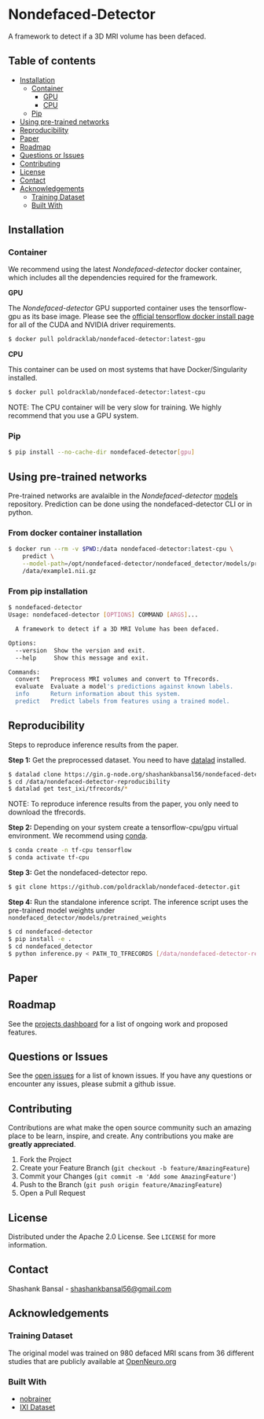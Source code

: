# Nondefaced-Detector
A framework to detect if a 3D MRI volume has been defaced.

## Table of contents
- [Installation](#installation)
  - [Container](#container)
    - [GPU](#gpu)
    - [CPU](#cpu)
  - [Pip](#pip)
- [Using pre-trained networks](#using-pre-trained-networks)
- [Reproducibility](#reproducibility)
- [Paper](#paper)
- [Roadmap](#roadmap)
- [Questions or Issues](#questions-or-issues)
- [Contributing](#contributing)
- [License](#license)
- [Contact](#contact)
- [Acknowledgements](#acknowledgements)
  - [Training Dataset](#training-dataset)
  - [Built With](#built-with)

## Installation

### Container
We recommend using the latest *Nondefaced-detector* docker container, which includes all the dependencies required for the framework.

**GPU**

The *Nondefaced-detector* GPU supported container uses the tensorflow-gpu as its base image. Please see the [official tensorflow docker install page](https://www.tensorflow.org/install/docker) for all of the CUDA and NVIDIA driver requirements.

```bash
$ docker pull poldracklab/nondefaced-detector:latest-gpu
```

**CPU**

This container can be used on most systems that have Docker/Singularity installed.

```bash
$ docker pull poldracklab/nondefaced-detector:latest-cpu
```
NOTE: The CPU container will be very slow for training. We highly recommend that you use a GPU system.

### Pip

```bash
$ pip install --no-cache-dir nondefaced-detector[gpu]
```

<!-- USAGE EXAMPLES -->
## Using pre-trained networks
Pre-trained networks are avalaible in the *Nondefaced-detector* [models](https://github.com/poldracklab/nondefaced-detector/tree/master/nondefaced_detector/models) repository. Prediction can be done using the nondefaced-detector CLI or in python.

### From docker container installation

```bash
$ docker run --rm -v $PWD:/data nondefaced-detector:latest-cpu \
    predict \
    --model-path=/opt/nondefaced-detector/nondefaced_detector/models/pretrained_weights \
    /data/example1.nii.gz
```

### From pip installation

```bash
$ nondefaced-detector
Usage: nondefaced-detector [OPTIONS] COMMAND [ARGS]...

  A framework to detect if a 3D MRI Volume has been defaced.

Options:
  --version  Show the version and exit.
  --help     Show this message and exit.

Commands:
  convert   Preprocess MRI volumes and convert to Tfrecords.
  evaluate  Evaluate a model's predictions against known labels.
  info      Return information about this system.
  predict   Predict labels from features using a trained model.
```
<!-- USAGE EXAMPLES -->
## Reproducibility

Steps to reproduce inference results from the paper.

**Step 1:** Get the preprocessed dataset. You need to have [datalad](https://handbook.datalad.org/en/latest/intro/installation.html) installed.

```bash
$ datalad clone https://gin.g-node.org/shashankbansal56/nondefaced-detector-reproducibility /data/nondefaced-detector-reproducibility
$ cd /data/nondefaced-detector-reproducibility
$ datalad get test_ixi/tfrecords/*

```
NOTE: To reproduce inference results from the paper, you only need to download the tfrecords.

**Step 2:** Depending on your system create a tensorflow-cpu/gpu virtual environment. We recommend using [conda](https://conda.io/projects/conda/en/latest/user-guide/install/index.html).

```bash
$ conda create -n tf-cpu tensorflow
$ conda activate tf-cpu
```

**Step 3:** Get the nondefaced-detector repo.

```bash
$ git clone https://github.com/poldracklab/nondefaced-detector.git
```
**Step 4:** Run the standalone inference script. The inference script uses the pre-trained model weights under `nondefaced_detector/models/pretrained_weights`
```bash
$ cd nondefaced-detector
$ pip install -e .
$ cd nondefaced_detector
$ python inference.py < PATH_TO_TFRECORDS [/data/nondefaced-detector-reproducibility/test_ixi/tfrecords] >
```

## Paper

## Roadmap

See the [projects dashboard](https://github.com/poldracklab/nondefaced-detector/projects) for a list of ongoing work and proposed features.

## Questions or Issues
See the [open issues](https://github.com/poldracklab/nondefaced-detector/issues) for a list of known issues. If you have any questions or encounter any issues, please submit a github issue.


<!-- CONTRIBUTING -->
## Contributing

Contributions are what make the open source community such an amazing place to be learn, inspire, and create. Any contributions you make are **greatly appreciated**.

1. Fork the Project
2. Create your Feature Branch (`git checkout -b feature/AmazingFeature`)
3. Commit your Changes (`git commit -m 'Add some AmazingFeature'`)
4. Push to the Branch (`git push origin feature/AmazingFeature`)
5. Open a Pull Request


<!-- LICENSE -->
## License

Distributed under the Apache 2.0 License. See `LICENSE` for more information.


<!-- CONTACT -->
## Contact

Shashank Bansal - shashankbansal56@gmail.com


<!-- ACKNOWLEDGEMENTS -->
## Acknowledgements

### Training Dataset
The original model was trained on 980 defaced MRI scans from 36 different studies that are publicly available at [OpenNeuro.org](https://openneuro.org/)
### Built With

* [nobrainer](https://github.com/neuronets/nobrainer)
* [IXI Dataset](https://brain-development.org/ixi-dataset/)


<!-- MARKDOWN LINKS & IMAGES -->

<!-- https://www.markdownguide.org/basic-syntax/#reference-style-links -->
[contributors-shield]: https://img.shields.io/github/contributors/othneildrew/Best-README-Template.svg?style=for-the-badge
[contributors-url]: https://github.com/poldracklab/nondefaced-detector/graphs/contributors
[stars-shield]: https://img.shields.io/github/stars/othneildrew/Best-README-Template.svg?style=for-the-badge
[stars-url]: https://github.com/poldracklab/nondefaced-detector/stargazers
[issues-shield]: https://img.shields.io/github/issues/othneildrew/Best-README-Template.svg?style=for-the-badge
[issues-url]: https://github.com/poldracklab/nondefaced-detector/issues
[license-shield]: https://img.shields.io/github/license/othneildrew/Best-README-Template.svg?style=for-the-badge
[license-url]: https://github.com/poldracklab/nondefaced-detector/blob/master/LICENSE.txt
